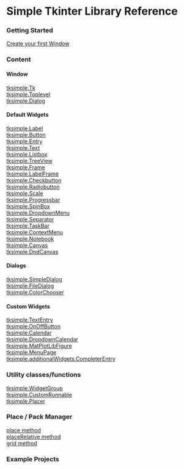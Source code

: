# Simple Tkinter Library Reference
### Getting Started
[Create your first Window](/widgets/LABEL.md)

### Content
#### Window
[tksimple.Tk](/widgets/LABEL.md) \
[tksimple.Toplevel](/widgets/LABEL.md) \
[tksimple.Dialog](/widgets/LABEL.md) 
#### Default Widgets
[tksimple.Label](/widgets/LABEL.md) \
[tksimple.Button](/widgets/LABEL.md) \
[tksimple.Entry](/widgets/LABEL.md) \
[tksimple.Text](/widgets/LABEL.md) \
[tksimple.Listbox](/widgets/LABEL.md) \
[tksimple.TreeView](/widgets/LABEL.md) \
[tksimple.Frame](/widgets/LABEL.md) \
[tksimple.LabelFrame](/widgets/LABEL.md) \
[tksimple.Checkbutton](/widgets/LABEL.md) \
[tksimple.Radiobutton](/widgets/LABEL.md) \
[tksimple.Scale](/widgets/LABEL.md) \
[tksimple.Progressbar](/widgets/LABEL.md) \
[tksimple.SpinBox](/widgets/LABEL.md) \
[tksimple.DropdownMenu](/widgets/LABEL.md) \
[tksimple.Separator](/widgets/LABEL.md) \
[tksimple.TaskBar](/widgets/LABEL.md) \
[tksimple.ContextMenu](/widgets/LABEL.md) \
[tksimple.Notebook](/widgets/LABEL.md) \
[tksimple.Canvas](/widgets/LABEL.md) \
[tksimple.DndCanvas](/widgets/LABEL.md) 
#### Dialogs
[tksimple.SimpleDialog](/widgets/LABEL.md) \
[tksimple.FileDialog](/widgets/LABEL.md) \
[tksimple.ColorChooser](/widgets/LABEL.md)
#### Custom Widgets
[tksimple.TextEntry](/widgets/LABEL.md) \
[tksimple.OnOffButton](/widgets/LABEL.md) \
[tksimple.Calendar](/widgets/LABEL.md) \
[tksimple.DropdownCalendar](/widgets/LABEL.md) \
[tksimple.MatPlotLibFigure](/widgets/LABEL.md) \
[tksimple.MenuPage](/widgets/LABEL.md) \
[tksimple.additionalWidgets.CompleterEntry](/widgets/LABEL.md) 
### Utility classes/functions
[tksimple.WidgetGroup](/widgets/LABEL.md) \
[tksimple.CustomRunnable](/widgets/LABEL.md) \
[tksimple.Placer](/widgets/LABEL.md)
### Place / Pack Manager
[place method](/widgets/LABEL.md) \
[placeRelative method](/widgets/LABEL.md) \
[grid method](/widgets/LABEL.md)
### Example Projects